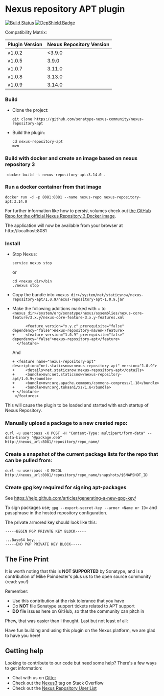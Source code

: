 # Nexus repository APT plugin

[![Build Status](https://travis-ci.org/sonatype-nexus-community/nexus-repository-apt.svg?branch=master)](https://travis-ci.org/sonatype-nexus-community/nexus-repository-apt) [![DepShield Badge](https://depshield.sonatype.org/badges/sonatype-nexus-community/nexus-repository-apt/depshield.svg)](https://depshield.github.io)

Compatibility Matrix:

| Plugin Version | Nexus Repository Version |
|----------------|--------------------------|
| v1.0.2         | <3.9.0                   |
| v1.0.5         | 3.9.0                    |
| v1.0.7         | 3.11.0                   |
| v1.0.8         | 3.13.0                   |
| v1.0.9         | 3.14.0                   |

### Build
* Clone the project:

  `git clone https://github.com/sonatype-nexus-community/nexus-repository-apt`
* Build the plugin:

  ```
  cd nexus-repository-apt
  mvn
  ```
### Build with docker and create an image based on nexus repository 3

``` docker build -t nexus-repository-apt:3.14.0 .```

### Run a docker container from that image

``` docker run -d -p 8081:8081 --name nexus-repo nexus-repository-apt:3.14.0 ```

For further information like how to persist volumes check out [the GitHub Repo for the official Nexus Repository 3 Docker image](https://github.com/sonatype/docker-nexus3).

The application will now be available from your browser at http://localhost:8081

### Install
* Stop Nexus:

  `service nexus stop`

  or

  ```
  cd <nexus_dir>/bin
  ./nexus stop
  ```

* Copy the bundle into `<nexus_dir>/system/net/staticsnow/nexus-repository-apt/1.0.9/nexus-repository-apt-1.0.9.jar`
* Make the following additions marked with + to `<nexus_dir>/system/org/sonatype/nexus/assemblies/nexus-core-feature/3.x.y/nexus-core-feature-3.x.y-features.xml`
   ```
         <feature version="x.y.z" prerequisite="false" dependency="false">nexus-repository-maven</feature>
   +     <feature version="1.0.9" prerequisite="false" dependency="false">nexus-repository-apt</feature>
     </feature>
   ```
   And
   ```
   + <feature name="nexus-repository-apt" description="net.staticsnow:nexus-repository-apt" version="1.0.9">
   +     <details>net.staticsnow:nexus-repository-apt</details>
   +     <bundle>mvn:net.staticsnow/nexus-repository-apt/1.0.9</bundle>
   +     <bundle>mvn:org.apache.commons/commons-compress/1.18</bundle>
   +     <bundle>mvn:org.tukaani/xz/1.8</bundle>
   + </feature>
    </features>
   ```
This will cause the plugin to be loaded and started with each startup of Nexus Repository.

### Manually upload a package to a new created repo:
`curl -u user:pass -X POST -H "Content-Type: multipart/form-data" --data-binary "@package.deb"  http://nexus_url:8081/repository/repo_name/`

### Create a snapshot of the current package lists for the repo that can be pulled from:
`curl -u user:pass -X MKCOL http://nexus_url:8081/repository/repo_name/snapshots/$SNAPSHOT_ID`

### Create gpg key required for signing apt-packages
See https://help.github.com/articles/generating-a-new-gpg-key/

To sign packages use; `gpg --export-secret-key --armor <Name or ID>` and passphrase in the hosted repository configuration.

The private armored key should look like this:
```
-----BEGIN PGP PRIVATE KEY BLOCK-----

...Base64 key...
-----END PGP PRIVATE KEY BLOCK-----
```

## The Fine Print

It is worth noting that this is **NOT SUPPORTED** by Sonatype, and is a contribution of Mike Poindexter's
plus us to the open source community (read: you!)

Remember:

* Use this contribution at the risk tolerance that you have
* Do **NOT** file Sonatype support tickets related to APT support
* **DO** file issues here on GitHub, so that the community can pitch in

Phew, that was easier than I thought. Last but not least of all:

Have fun building and using this plugin on the Nexus platform, we are glad to have you here!

## Getting help

Looking to contribute to our code but need some help? There's a few ways to get information:

* Chat with us on [Gitter](https://gitter.im/sonatype/nexus-developers)
* Check out the [Nexus3](http://stackoverflow.com/questions/tagged/nexus3) tag on Stack Overflow
* Check out the [Nexus Repository User List](https://groups.google.com/a/glists.sonatype.com/forum/?hl=en#!forum/nexus-users)
